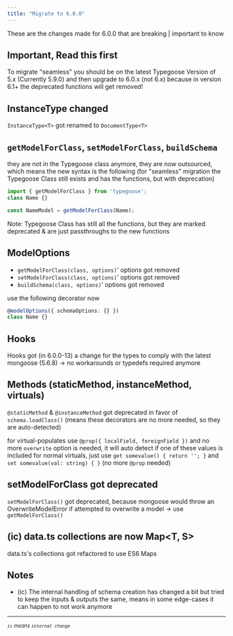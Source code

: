 ```yaml
---
title: "Migrate to 6.0.0"
---
```


<!--Note this is mostly just a copy of "migrate_to_6.md" on the root of the repo-->
These are the changes made for 6.0.0 that are breaking \| important to know

## Important, Read this first

To migrate "seamless" you should be on the latest Typegoose Version of 5.x (Currently 5.9.0) and then upgrade to 6.0.x (not 6.x)
because in version 6.1+ the deprecated functions will get removed!

## InstanceType changed

`InstanceType<T>` got renamed to `DocumentType<T>`

## `getModelForClass`, `setModelForClass`, `buildSchema`

they are not in the Typegoose class anymore, they are now outsourced, which means the new syntax is the following
(for "seamless" migration the Typegoose Class still exists and has the functions, but with deprecation)

```ts
import { getModelForClass } from 'typegoose';
class Name {}

const NameModel = getModelForClass(Name);
```

Note: Typegoose Class has still all the functions, but they are marked deprecated & are just passthroughs to the new functions

## ModelOptions

- `getModelForClass(class, options)`' options got removed
- `setModelForClass(class, options)`' options got removed
- `buildSchema(class, options)`' options got removed

use the following decorator now

```ts
@modelOptions({ schemaOptions: {} })
class Name {}
```

## Hooks

Hooks got (in 6.0.0-13) a change for the types to comply with the latest mongoose (5.6.8)
-> no workarounds or typedefs required anymore

## Methods (staticMethod, instanceMethod, virtuals)

`@staticMethod` & `@instanceMethod` got deprecated in favor of `schema.loadClass()`
(means these decorators are no more needed, so they are auto-detected)

for virtual-populates use `@prop({ localField, foreignField })` and no more `overwrite` option is needed, it will auto detect if one of these values is included
for normal virtuals, just use `get somevalue() { return ''; }` and `set somevalue(val: string) { }` (no more `@prop` needed)

## setModelForClass got deprecated

`setModelForClass()` got deprecated, because mongoose would throw an OverwriteModelError if attempted to overwrite a model
-> use `getModelForClass()`

## (ic) data.ts collections are now Map<T, S>

data.ts's collections got refactored to use ES6 Maps

## Notes

* (ic) The internal handling of schema creation has changed a bit but tried to keep the inputs & outputs the same, means in some edge-cases it can happen to not work anymore

---

<sub>*`ic` means `internal change`*</sub>
